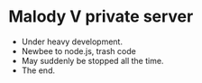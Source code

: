 # Malody V private server
* Under heavy development.
* Newbee to node.js, trash code
* May suddenly be stopped all the time.
* The end.